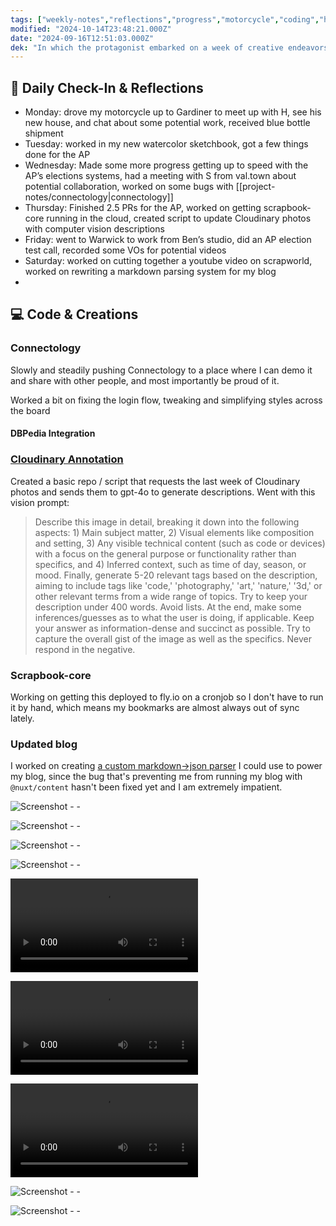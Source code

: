 ```yaml
---
tags: ["weekly-notes","reflections","progress","motorcycle","coding","health","inspiration"]
modified: "2024-10-14T23:48:21.000Z"
date: "2024-09-16T12:51:03.000Z"
dek: "In which the protagonist embarked on a week of creative endeavors, coding projects, and collaborations, culminating in a flurry of digital creations and video recordings."
---
```

## 🌟 Daily Check-In & Reflections

- Monday: drove my motorcycle up to Gardiner to meet up with H, see his new house, and chat about some potential work, received blue bottle shipment
- Tuesday: worked in my new watercolor sketchbook, got a few things done for the AP
- Wednesday: Made some more progress getting up to speed with the AP’s elections systems, had a meeting with S from val.town about potential collaboration, worked on some bugs with [[project-notes/connectology|connectology]]
- Thursday: Finished 2.5 PRs for the AP, worked on getting scrapbook-core running in the cloud, created script to update Cloudinary photos with computer vision descriptions
- Friday: went to Warwick to work from Ben’s studio, did an AP election test call, recorded some VOs for potential videos
- Saturday: worked on cutting together a youtube video on scrapworld, worked on rewriting a markdown parsing system for my blog
-
## 💻 Code & Creations

### Connectology

Slowly and steadily pushing Connectology to a place where I can demo it and share with other people, and most importantly be proud of it.

Worked a bit on fixing the login flow, tweaking and simplifying styles across the board

#### DBPedia Integration

### [Cloudinary Annotation](https://github.com/ejfox/cloudinary-annotation)

Created a basic repo / script that requests the last week of Cloudinary photos and sends them to gpt-4o to generate descriptions. Went with this vision prompt:

>Describe this image in detail, breaking it down into the following aspects: 1) Main subject matter, 2) Visual elements like composition and setting, 3) Any visible technical content (such as code or devices) with a focus on the general purpose or functionality rather than specifics, and 4) Inferred context, such as time of day, season, or mood. Finally, generate 5-20 relevant tags based on the description, aiming to include tags like 'code,' 'photography,' 'art,' 'nature,' '3d,' or other relevant terms from a wide range of topics. Try to keep your description under 400 words. Avoid lists. At the end, make some inferences/guesses as to what the user is doing, if applicable. Keep your answer as information-dense and succinct as possible. Try to capture the overall gist of the image as well as the specifics. Never respond in the negative.

### Scrapbook-core

Working on getting this deployed to fly.io on a cronjob so I don't have to run it by hand, which means my bookmarks are almost always out of sync lately.

### Updated blog

I worked on creating [a custom markdown->json parser](https://gist.github.com/ejfox/333fa5fa676160b2e5757160a62f555c) I could use to power my blog, since the bug that's preventing me from running my blog with `@nuxt/content` hasn't been fixed yet and I am extremely impatient.

![Screenshot - - ](http://res.cloudinary.com/ejf/image/upload/v1726593376/Screenshot_2024-09-17_at_1.16.03_PM.png)

![Screenshot - - ](http://res.cloudinary.com/ejf/image/upload/v1726780671/Screenshot_2024-09-19_at_5.17.38_PM.png)

![Screenshot - - ](http://res.cloudinary.com/ejf/image/upload/v1726785675/Screenshot_2024-09-19_at_6.41.01_PM.png)

![Screenshot - - ](http://res.cloudinary.com/ejf/image/upload/v1726791978/Screenshot_2024-09-19_at_8.26.03_PM.png)

![Screenshot - - ](http://res.cloudinary.com/ejf/video/upload/v1726927925/Screen_Recording_2024-09-21_at_10.10.50_AM.mov)

![Screenshot - - ](http://res.cloudinary.com/ejf/video/upload/v1726928052/Screen_Recording_2024-09-21_at_10.13.07_AM.mov)

![Screenshot - - ](http://res.cloudinary.com/ejf/video/upload/v1726929283/Screen_Recording_2024-09-21_at_10.34.19_AM.mov)

![Screenshot - - ](http://res.cloudinary.com/ejf/image/upload/v1726930224/Screenshot_2024-09-21_at_10.50.01_AM.png)

![Screenshot - - ](http://res.cloudinary.com/ejf/image/upload/v1726930804/Screenshot_2024-09-21_at_10.59.52_AM.png)
